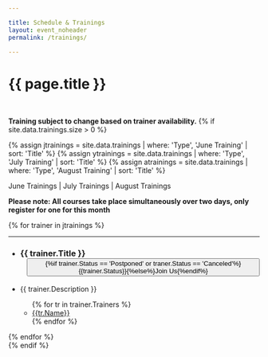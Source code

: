 ```yaml
---

title: Schedule & Trainings
layout: event_noheader
permalink: /trainings/

---
```


<link rel="stylesheet" type="text/css" href="/assets/css/training.css">

# {{ page.title }}
<br>

**Training subject to change based on trainer availability.**
{% if site.data.trainings.size > 0 %}

{% assign jtrainings = site.data.trainings | where: 'Type', 'June Training' | sort: 'Title' %} 
{% assign ytrainings = site.data.trainings | where: 'Type', 'July Training' | sort: 'Title' %} 
{% assign atrainings = site.data.trainings | where: 'Type', 'August Training' | sort: 'Title' %}

<a id='jtrainings' class='active'>June Trainings</a> |
<a id='ytrainings' class='inactive'>July Trainings</a> |
<a id='atrainings' class='inactive'>August Trainings</a>

<div id='June' style='display:block;'>

<strong>Please note: All courses take place simultaneously over two days, only register for one for this month</strong>

{% for trainer in jtrainings %}
<section class="trainer-section" id="{{trainer.SectionId}}">
<hr>
<ul>
<li><h3 class='training-header'>{{ trainer.Title }}<button class="cta-button grey" {%if trainer.Status == 'Postponed' or trainer.Status == 'Canceled' %}disabled='true' {%endif%} onclick="location.href='{{trainer.URL}}';" style="margin-left:1em;cursor: pointer;max-width=80px;">{%if trainer.Status == 'Postponed' or traner.Status == 'Canceled'%}{{trainer.Status}}{%else%}Join Us{%endif%}</button></h3></li>
<li class="training-desc">{{ trainer.Description }}</li>
    <ul>
        {% for tr in trainer.Trainers %}
        <li><div class="training-container"><a href="/trainers/#{{tr.TrainerId}}" title="{{tr.Biography}}"><div class="training-image" style="background-image:url('{{tr.Image}}');"></div>{{tr.Name}}</a></div></li>
        {% endfor %}
    </ul>
</ul>
</section>
{% endfor %}
</div>
<div id='July' style='display:none;'>
<strong>Please note: All courses take place simultaneously over two days, only register for one for this month</strong>
{% for trainer in ytrainings %}
<section class="trainer-section" id="{{trainer.SectionId}}">
<hr>
<ul>
<li><h3 class='training-header'>{{ trainer.Title }}<button class="cta-button grey" {%if trainer.Status == 'Postponed' or trainer.Status == 'Canceled' %}disabled='true' {%endif%} onclick="location.href='{{trainer.URL}}';" style="margin-left:1em;cursor: pointer;max-width=80px;">{%if trainer.Status == 'Postponed' or traner.Status == 'Canceled'%}{{trainer.Status}}{%else%}Join Us{%endif%}</button></h3></li>
<li class="training-desc">{{ trainer.Description }}</li>
    <ul>
        {% for tr in trainer.Trainers %}
        <li><div class="training-container"><a href="/trainers/#{{tr.TrainerId}}" title="{{tr.Biography}}"><div class="training-image" style="background-image:url('{{tr.Image}}');"></div>{{tr.Name}}</a></div></li>
        {% endfor %}
    </ul>
</ul>
</section>
{% endfor %}
</div>
<div id='August' style='display:none;'>
<strong>Please note: All courses take place simultaneously over two days, only register for one for this month</strong>
{% for trainer in atrainings %}
<section class="trainer-section" id="{{trainer.SectionId}}">
<hr>
<ul>
<li><h3 class='training-header'>{{ trainer.Title }}<button class="cta-button grey" {%if trainer.Status == 'Postponed' or trainer.Status == 'Canceled' %}disabled='true' {%endif%} onclick="location.href='{{trainer.URL}}';" style="margin-left:1em;cursor: pointer;max-width=80px;">{%if trainer.Status == 'Postponed' or traner.Status == 'Canceled'%}{{trainer.Status}}{%else%}Join Us{%endif%}</button></h3></li>
<li class="training-desc">{{ trainer.Description }}</li>
    <ul>
        {% for tr in trainer.Trainers %}
        <li><div class="training-container"><a href="/trainers/#{{tr.TrainerId}}" title="{{tr.Biography}}"><div class="training-image" style="background-image:url('{{tr.Image}}');"></div>{{tr.Name}}</a></div></li>
        {% endfor %}
    </ul>
</ul>
</section>
{% endfor %}
</div>
{% endif %}

<script type="text/javascript">
    $(function(){
        $('#jtrainings').click(function(){
            $('#July').hide();
            $('#August').hide();
            $('#June').show();
            $('#ytrainings').removeClass('active');
            $('#atrainings').removeClass('active');
            $('#jtrainings').addClass('active');
            $('#ytrainings').addClass('inactive');
            $('#atrainings').addClass('inactive');            
            $('#jtrainings').removeClass('inactive');
        });

        $('#ytrainings').click(function(){
            $('#June').hide();
            $('#August').hide();
            $('#July').show();
            $('#jtrainings').removeClass('active');
            $('#atrainings').removeClass('active');
            $('#ytrainings').addClass('active');
            $('#jtrainings').addClass('inactive');
            $('#atrainings').addClass('inactive');            
            $('#ytrainings').removeClass('inactive');
        });
        $('#atrainings').click(function(){
            $('#June').hide();
            $('#July').hide();
            $('#August').show();
            $('#ytrainings').removeClass('active');
            $('#jtrainings').removeClass('active');
            $('#atrainings').addClass('active');
            $('#ytrainings').addClass('inactive');
            $('#jtrainings').addClass('inactive');            
            $('#atrainings').removeClass('inactive');
        });
    });
</script>